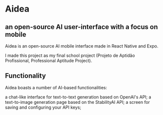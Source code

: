 ﻿# Aidea
## an open-source AI user-interface with a focus on mobile

Aidea is an open-source AI mobile interface made in React Native and Expo.

I made this project as my final school project (Projeto de Aptidão Profissional, Professional Aptitude Project).

## Functionality

Aidea boasts a number of AI-based functionalities:

a chat-like interface for text-to-text generation based on OpenAI's API;
a text-to-image generation page based on the StabilityAI API;
a screen for saving and configuring your API keys;

